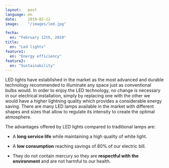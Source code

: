 ```yaml
---
layout:   post
language: en
date:     2019-02-12
image:    "/images/led.jpg"

fecha:
  en: "February 12th, 2019"
title:
  en: "Led lights"
feature1:
  en: "Energy efficiency"
feature2:
  en: "Sustainability"
---
```

LED lights have established in the market as the most advanced and durable technology recommended to illuminate any space just as conventional bulbs would. In order to enjoy the LED technology, no change is necessary in our electrical installation, simply by replacing one with the other we would have a higher lightning quality which provides a considerable energy saving. There are many LED lamps available in the market with different shapes and sizes that allow to regulate its intensity to create the optimal atmosphere.

The advantages offered by LED lights compared to traditional lamps are:

* A **long service life** while maintaining a high quality of white light.

* A **low consumption** reaching savings of 80% of our electric bill.

* They do not contain mercury so they are **respectful with the environment** and are not harmful to our health.
